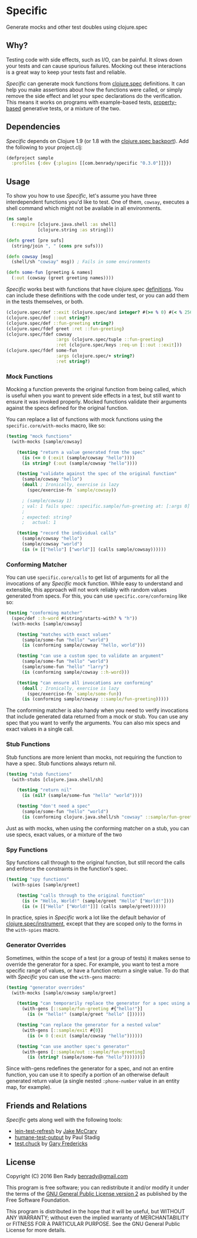 # Specific

Generate mocks and other test doubles using clojure.spec

## Why?

Testing code with side effects, such as I/O, can be painful. It slows down your tests and can cause spurious failures. Mocking out these interactions is a great way to keep your tests fast and reliable.

_Specific_ can generate mock functions from [clojure.spec](http://clojure.org/about/spec) definitions. It can help you make assertions about how the functions were called, or simply remove the side effect and let your spec declarations do the verification. This means it works on programs with example-based tests, [property-based](https://github.com/clojure/test.check) generative tests, or a mixture of the two.

## Dependencies

_Specific_ depends on Clojure 1.9 (or 1.8 with the [clojure.spec backport](https://github.com/tonsky/clojure-future-spec)). Add the following to your project.clj:

```clojure
(defproject sample
  :profiles {:dev {:plugins [[com.benrady/specific "0.3.0"]]}})
```

## Usage

To show you how to use _Specific_, let's assume you have three interdependent functions you'd like to test. One of them, `cowsay`, executes a shell command which might not be available in all environments.

```clojure
(ns sample
  (:require [clojure.java.shell :as shell]
            [clojure.string :as string]))

(defn greet [pre sufs]
  (string/join ", " (cons pre sufs)))

(defn cowsay [msg]
  (shell/sh "cowsay" msg)) ; Fails in some environments

(defn some-fun [greeting & names]
  (:out (cowsay (greet greeting names))))
```

_Specific_ works best with functions that have clojure.spec [definitions](http://clojure.org/guides/spec#_spec_ing_functions). You can include these definitions with the code under test, or you can add them in the tests themselves, or both.

```clojure
(clojure.spec/def ::exit (clojure.spec/and integer? #(>= % 0) #(< % 256)))
(clojure.spec/def ::out string?)
(clojure.spec/def ::fun-greeting string?)
(clojure.spec/fdef greet :ret ::fun-greeting)
(clojure.spec/fdef cowsay
                   :args (clojure.spec/tuple ::fun-greeting)
                   :ret (clojure.spec/keys :req-un [::out ::exit]))
(clojure.spec/fdef some-fun
                   :args (clojure.spec/+ string?)
                   :ret string?)
```

### Mock Functions

Mocking a function prevents the original function from being called, which is useful when you want to prevent side effects in a test, but still want to ensure it was invoked properly. Mocked functions validate their arguments against the specs defined for the original function. 

You can replace a list of functions with mock functions using the `specific.core/with-mocks` macro, like so:

```clojure
(testing "mock functions"
  (with-mocks [sample/cowsay]

    (testing "return a value generated from the spec"
      (is (<= 0 (:exit (sample/cowsay "hello"))))
      (is string? (:out (sample/cowsay "hello"))))

    (testing "validate against the spec of the original function"
      (sample/cowsay "hello")
      (doall ; Ironically, exercise is lazy
        (spec/exercise-fn `sample/cowsay))

      ; (sample/cowsay 1)
      ; val: 1 fails spec: :specific.sample/fun-greeting at: [:args 0] predicate: string?
      ;
      ; expected: string?
      ;   actual: 1

    (testing "record the individual calls"
      (sample/cowsay "hello")
      (sample/cowsay "world")
      (is (= [["hello"] ["world"]] (calls sample/cowsay))))))
```

### Conforming Matcher

You can use `specific.core/calls` to get list of arguments for all the invocations of any _Specific_ mock function. While easy to understand and extensible, this approach will not work reliably with random values generated from specs. For this, you can use `specific.core/conforming` like so:

```clojure
(testing "conforming matcher"
  (spec/def ::h-word #(string/starts-with? % "h"))
  (with-mocks [sample/cowsay]

    (testing "matches with exact values"
      (sample/some-fun "hello" "world") 
      (is (conforming sample/cowsay "hello, world")))

    (testing "can use a custom spec to validate an argument"
      (sample/some-fun "hello" "world")
      (sample/some-fun "hello" "larry")
      (is (conforming sample/cowsay ::h-word)))

    (testing "can ensure all invocations are conforming"
      (doall ; Ironically, exercise is lazy
        (spec/exercise-fn `sample/some-fun))
      (is (conforming sample/cowsay ::sample/fun-greeting)))))
```

The conforming matcher is also handy when you need to verify invocations that include generated data returned from a mock or stub. You can use any spec that you want to verify the arguments. You can also mix specs and exact values in a single call.

### Stub Functions

Stub functions are more lenient than mocks, not requiring the function to have a spec. Stub functions always return nil.

```clojure
(testing "stub functions"
  (with-stubs [clojure.java.shell/sh]

    (testing "return nil"
      (is (nil? (sample/some-fun "hello" "world"))))

    (testing "don't need a spec"
      (sample/some-fun "hello" "world")
      (is (conforming clojure.java.shell/sh "cowsay" ::sample/fun-greeting)))))
```

Just as with mocks, when using the conforming matcher on a stub, you can use specs, exact values, or a mixture of the two

### Spy Functions

Spy functions call through to the original function, but still record the calls and enforce the constraints in the function's spec.

```clojure
(testing "spy functions"
  (with-spies [sample/greet]

    (testing "calls through to the original function"
      (is (= "Hello, World!" (sample/greet "Hello" ["World!"])))
      (is (= [["Hello" ["World!"]]] (calls sample/greet))))))
```
In practice, spies in _Specific_ work a lot like the default behavior of [clojure.spec/instrument](https://clojure.github.io/clojure/branch-master/clojure.spec-api.html#clojure.spec.test/instrument), except that they are scoped only to the forms in the `with-spies` macro.

### Generator Overrides

Sometimes, within the scope of a test (or a group of tests) it makes sense to override the generator for a spec. For example, you want to test a more specific range of values, or have a function return a single value. To do that with _Specific_ you can use the `with-gens` macro:

```clojure
(testing "generator overrides"
  (with-mocks [sample/cowsay sample/greet]

    (testing "can temporarily replace the generator for a spec using a predicate"
      (with-gens [::sample/fun-greeting #{"hello!"}]
        (is (= "hello!" (sample/greet "hello" [])))))

    (testing "can replace the generator for a nested value"
      (with-gens [::sample/exit #{0}]
        (is (= 0 (:exit (sample/cowsay "hello"))))))

    (testing "can use another spec's generator"
      (with-gens [::sample/out ::sample/fun-greeting]
        (is (string? (sample/some-fun "hello"))))))))
```

Since with-gens redefines the generator for a spec, and not an entire function, you can use it to specify a portion of an otherwise default generated return value (a single nested `:phone-number` value in an entity map, for example).

## Friends and Relations

_Specific_ gets along well with the following tools:
  * [lein-test-refresh](https://github.com/jakemcc/lein-test-refresh) by [Jake McCrary](http://jakemccrary.com/)
  * [humane-test-output](https://github.com/pjstadig/humane-test-output) by Paul Stadig
  * [test.chuck](https://github.com/gfredericks/test.chuck) by [Gary Fredericks](http://gfredericks.com/)

## License

Copyright (C) 2016 Ben Rady <benrady@gmail.com>

This program is free software; you can redistribute it and/or modify it under the terms of the [GNU General Public License version 2](https://www.gnu.org/licenses/old-licenses/gpl-2.0.en.html) as published by the Free Software Foundation.

This program is distributed in the hope that it will be useful, but WITHOUT ANY WARRANTY; without even the implied warranty of MERCHANTABILITY or FITNESS FOR A PARTICULAR PURPOSE.  See the GNU General Public License for more details.
